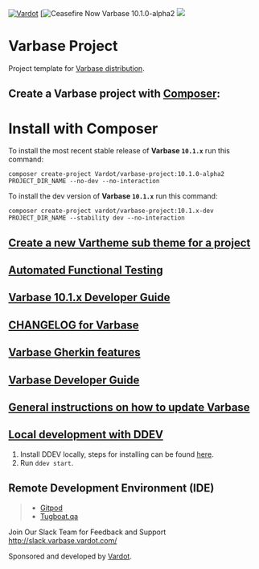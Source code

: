 [![Vardot](https://circleci.com/gh/Vardot/varbase/tree/10.1.x.svg)](varbase-project) [![Ceasefire Now](https://app.circleci.com/pipelines/github/Vardot/varbase/1157/workflows/1b280d0d-a9f6-4a41-9e86-3f62e34026fd) Varbase 10.1.0-alpha2
[![](https://www.drupal.org/files/project-images/varbase-medium-logo-color-with-padding.png)](https://www.drupal.org/project/varbase)

# Varbase Project

Project template for [Varbase distribution](http://www.drupal.org/project/varbase).

## Create a Varbase project with [Composer](https://getcomposer.org/download/):

# Install with Composer


To install the most recent stable release of **Varbase `10.1.x`** run this command:
```
composer create-project Vardot/varbase-project:10.1.0-alpha2 PROJECT_DIR_NAME --no-dev --no-interaction
```

To install the dev version of **Varbase `10.1.x`** run this command:
```
composer create-project vardot/varbase-project:10.1.x-dev PROJECT_DIR_NAME --stability dev --no-interaction
```

## [Create a new Vartheme sub theme for a project](https://github.com/Vardot/varbase/tree/10.1.x/scripts/README.md)

## [Automated Functional Testing](https://github.com/Vardot/varbase/blob/10.1.x/tests/README.md)

## [Varbase 10.1.x Developer Guide](https://docs.varbase.vardot.com/v/10.1.x)

## [CHANGELOG for Varbase](https://github.com/Vardot/varbase/blob/10.1.x/CHANGELOG.md)

## [Varbase Gherkin features](https://github.com/Vardot/varbase/blob/10.1.x/tests/features/varbase/README.md)

## [Varbase Developer Guide](https://docs.varbase.vardot.com/v/10.1.x/developers)

## [General instructions on how to update Varbase](https://github.com/Vardot/varbase/blob/10.1.x/UPDATE.md)

## [Local development with DDEV](https://docs.varbase.vardot.com/v/10.1.x/developers/installing-varbase/installing-varbase-with-ddev)

1. Install DDEV locally, steps for installing can be found [here](https://ddev.readthedocs.io/en/stable/).
2. Run `ddev start`.

## Remote Development Environment (IDE)
> - [Gitpod](https://gitpod.io/#https://github.com/vardot/varbase-project)
> - [Tugboat.qa](https://www.tugboatqa.com)

Join Our Slack Team for Feedback and Support
http://slack.varbase.vardot.com/

Sponsored and developed by [Vardot](https://www.drupal.org/vardot).
